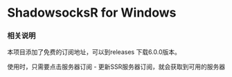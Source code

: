 ShadowsocksR for Windows
=======================

### 相关说明

本项目添加了免费的订阅地址，可以到releases 下载6.0.0版本。

使用时，只需要点击服务器订阅 - 更新SSR服务器订阅，就会获取到可用的服务器

